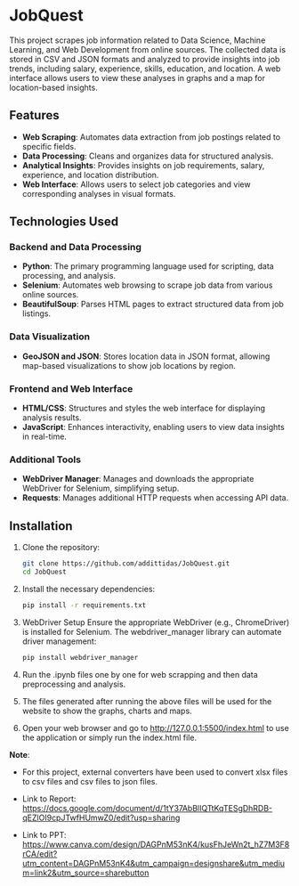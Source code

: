 # JobQuest

This project scrapes job information related to Data Science, Machine Learning, and Web Development from online sources. The collected data is stored in CSV and JSON formats and analyzed to provide insights into job trends, including salary, experience, skills, education, and location. A web interface allows users to view these analyses in graphs and a map for location-based insights.

## Features

- **Web Scraping**: Automates data extraction from job postings related to specific fields.
- **Data Processing**: Cleans and organizes data for structured analysis.
- **Analytical Insights**: Provides insights on job requirements, salary, experience, and location distribution.
- **Web Interface**: Allows users to select job categories and view corresponding analyses in visual formats.

## Technologies Used

### Backend and Data Processing
- **Python**: The primary programming language used for scripting, data processing, and analysis.
- **Selenium**: Automates web browsing to scrape job data from various online sources.
- **BeautifulSoup**: Parses HTML pages to extract structured data from job listings.

### Data Visualization
- **GeoJSON and JSON**: Stores location data in JSON format, allowing map-based visualizations to show job locations by region.

### Frontend and Web Interface
- **HTML/CSS**: Structures and styles the web interface for displaying analysis results.
- **JavaScript**: Enhances interactivity, enabling users to view data insights in real-time.

### Additional Tools
- **WebDriver Manager**: Manages and downloads the appropriate WebDriver for Selenium, simplifying setup.
- **Requests**: Manages additional HTTP requests when accessing API data.

## Installation

1. Clone the repository:
   ```bash
   git clone https://github.com/addittidas/JobQuest.git
   cd JobQuest
   
2. Install the necessary dependencies:
   ```bash
   pip install -r requirements.txt

3. WebDriver Setup
    Ensure the appropriate WebDriver (e.g., ChromeDriver) is installed for Selenium. The webdriver_manager library can automate driver management:
    ```bash
   pip install webdriver_manager

4. Run the .ipynb files one by one for web scrapping and then data preprocessing and analysis.

5. The files generated after running the above files will be used for the website to show the graphs, charts and maps.

6. Open your web browser and go to http://127.0.0.1:5500/index.html to use the application or simply run the index.html file.

**Note**:
- For this project, external converters have been used to convert xlsx files to csv files and csv files to json files.

- Link to Report: https://docs.google.com/document/d/1tY37AbBlIQTtKqTESgDhRDB-qEZlOI9cpJTwfHUmwZ0/edit?usp=sharing

- Link to PPT: https://www.canva.com/design/DAGPnM53nK4/kusFhJeWn2t_hZ7M3F8rCA/edit?utm_content=DAGPnM53nK4&utm_campaign=designshare&utm_medium=link2&utm_source=sharebutton